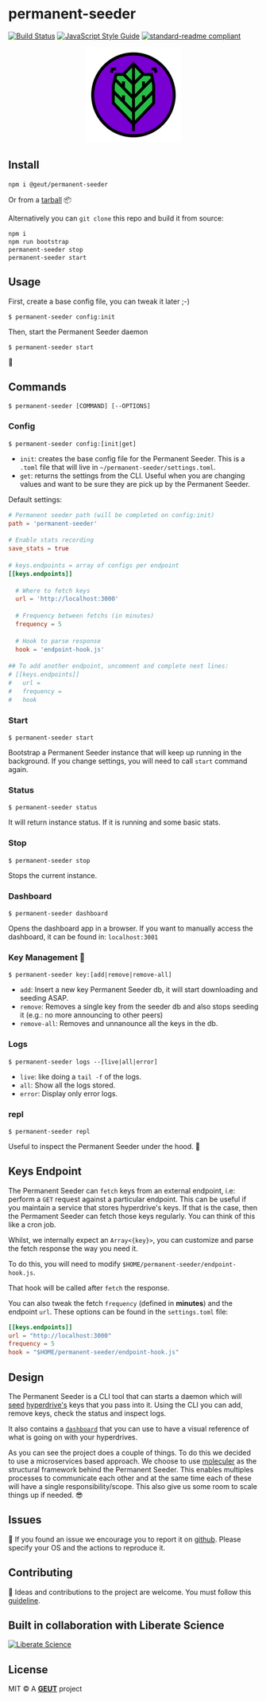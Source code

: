 # permanent-seeder

[![Build Status](https://travis-ci.com/geut/permanent-seeder.svg?branch=master)](https://travis-ci.com/geut/permanent-seeder)
[![JavaScript Style Guide](https://img.shields.io/badge/code_style-standard-brightgreen.svg)](https://standardjs.com)
[![standard-readme compliant](https://img.shields.io/badge/readme%20style-standard-brightgreen.svg?style=flat-square)](https://github.com/RichardLitt/standard-readme)

<div style="text-align: center">
  <img alt="Permanent Seeder logo, a  beautiful seed surrounded with a round and exquisite black border" src="packages/dashboard/public/permanent-seeder-192.png"/>
</div>

## <a name="install"></a> Install

```
npm i @geut/permanent-seeder
```

Or from a [tarball](/packages/cli/dist) :package:

Alternatively you can `git clone` this repo and build it from source:

```
npm i
npm run bootstrap
permanent-seeder stop
permanent-seeder start
```

## <a name="usage"></a> Usage

First, create a base config file, you can tweak it later ;-)
```
$ permanent-seeder config:init
```

Then, start the Permanent Seeder daemon
```
$ permanent-seeder start
```
:rocket:

## <a name="commands"></a> Commands
```
$ permanent-seeder [COMMAND] [--OPTIONS]
```
### Config
```
$ permanent-seeder config:[init|get]
```
- `init`: creates the base config file for the Permanent Seeder. This is a `.toml` file that will live in `~/permanent-seeder/settings.toml`.
- `get`: returns the settings from the CLI. Useful when you are changing values and want to be sure they are pick up by the Permanent Seeder.

Default settings:
```toml
# Permanent seeder path (will be completed on config:init)
path = 'permanent-seeder'

# Enable stats recording
save_stats = true

# keys.endpoints = array of configs per endpoint
[[keys.endpoints]]

  # Where to fetch keys
  url = 'http://localhost:3000'

  # Frequency between fetchs (in minutes)
  frequency = 5

  # Hook to parse response
  hook = 'endpoint-hook.js'

## To add another endpoint, uncomment and complete next lines:
# [[keys.endpoints]]
#   url =
#   frequency =
#   hook
```

### Start

```
$ permanent-seeder start
```

Bootstrap a Permanent Seeder instance that will keep up running in the background. If you change settings, you will need to call `start` command again.

### Status
```
$ permanent-seeder status
```
It will return instance status. If it is running and some basic stats.

### Stop
```
$ permanent-seeder stop
```
Stops the current instance.

### Dashboard
```
$ permanent-seeder dashboard
```
Opens the dashboard app in a browser. If you want to manually access the dashboard, it can be found in: `localhost:3001`

### Key Management :key:
```
$ permanent-seeder key:[add|remove|remove-all]
```
- `add`: Insert a new key Permanent Seeder db, it will start downloading and seeding ASAP.
- `remove`: Removes a single key from the seeder db and also stops seeding it (e.g.: no more announcing to other peers)
- `remove-all`: Removes and unnanounce all the keys in the db.

### Logs

```
$ permanent-seeder logs --[live|all|error]
```
- `live`: like doing a `tail -f` of the logs.
- `all`: Show all the logs stored.
- `error`: Display only error logs.

### repl
```
$ permanent-seeder repl
```
Useful to inspect the Permanent Seeder under the hood. :microscope:

## Keys Endpoint

The Permanent Seeder can `fetch` keys from an external endpoint, i.e: perform a `GET` request against a particular endpoint. This can be useful if you maintain a service that stores hyperdrive's keys. If that is the case, then the Permament Seeder can fetch those keys regularly. You can think of this like a cron job.

Whilst, we internally expect an `Array<{key}>`, you can customize and parse the fetch response the way you need it.

To do this, you will need to modify `$HOME/permanent-seeder/endpoint-hook.js`.

That hook will be called after `fetch` the response.

You can also tweak the fetch `frequency` (defined in **minutes**) and the endpoint `url`. These options can be found in the `settings.toml` file:
```toml
[[keys.endpoints]]
url = "http://localhost:3000"
frequency = 5
hook = "$HOME/permanent-seeder/endpoint-hook.js"
```

## Design

The Permanent Seeder is a CLI tool that can starts a daemon which will [seed](https://en.wikipedia.org/wiki/Seeding_(computing)) [hyperdrive's](https://hypercore-protocol.org/#hyperdrive) keys that you pass into it.
Using the CLI you can add, remove keys, check the status and inspect logs.

It also contains a [`dashboard`](#dashboard) that you can use to have a visual reference of what is going on with your hyperdrives.

As you can see the project does a couple of things. To do this we decided to use a microservices based approach. We choose to use [moleculer](https://moleculer.services/) as the structural framework behind the Permanent Seeder. This enables multiples processes to communicate each other and at the same time each of these will have a single responsibility/scope. This also give us some room to scale things up if needed.
:sunglasses:

## <a name="issues"></a> Issues

:bug: If you found an issue we encourage you to report it on [github](https://github.com/geut/permanent-seeder/issues). Please specify your OS and the actions to reproduce it.

## <a name="contribute"></a> Contributing

:busts_in_silhouette: Ideas and contributions to the project are welcome. You must follow this [guideline](https://github.com/geut/permanent-seeder/blob/master/CONTRIBUTING.md).

## Built in collaboration with Liberate Science

<a href="https://libscie.org" rel="nofollow">
<img src="https://github.com/libscie.png" alt="Liberate Science" width="200px" style="max-width:100%;">
</a>

## License

MIT © A [**GEUT**](http://geutstudio.com/) project
